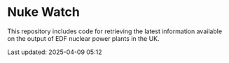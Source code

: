 # Nuke Watch

This repository includes code for retrieving the latest information available on the output of EDF nuclear power plants in the UK.

Last updated: 2025-04-09 05:12